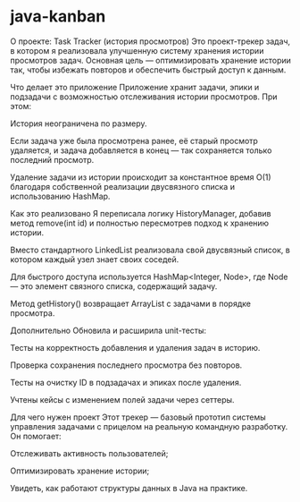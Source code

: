 # java-kanban
О проекте: Task Tracker (история просмотров)
Это проект-трекер задач, в котором я реализовала улучшенную систему хранения истории просмотров задач. Основная цель — оптимизировать хранение истории так, чтобы избежать повторов и обеспечить быстрый доступ к данным.

Что делает это приложение
Приложение хранит задачи, эпики и подзадачи с возможностью отслеживания истории просмотров. При этом:

История неограничена по размеру.

Если задача уже была просмотрена ранее, её старый просмотр удаляется, и задача добавляется в конец — так сохраняется только последний просмотр.

Удаление задачи из истории происходит за константное время O(1) благодаря собственной реализации двусвязного списка и использованию HashMap.

Как это реализовано
Я переписала логику HistoryManager, добавив метод remove(int id) и полностью пересмотрев подход к хранению истории.

Вместо стандартного LinkedList реализовала свой двусвязный список, в котором каждый узел знает своих соседей.

Для быстрого доступа используется HashMap<Integer, Node>, где Node — это элемент связного списка, содержащий задачу.

Метод getHistory() возвращает ArrayList с задачами в порядке просмотра.

Дополнительно
Обновила и расширила unit-тесты:

Тесты на корректность добавления и удаления задач в историю.

Проверка сохранения последнего просмотра без повторов.

Тесты на очистку ID в подзадачах и эпиках после удаления.

Учтены кейсы с изменением полей задачи через сеттеры.

Для чего нужен проект
Этот трекер — базовый прототип системы управления задачами с прицелом на реальную командную разработку. Он помогает:

Отслеживать активность пользователей;

Оптимизировать хранение истории;

Увидеть, как работают структуры данных в Java на практике.
